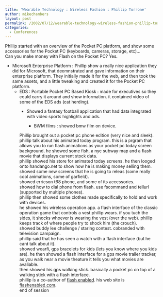 ```yaml
---
title: 'Wearable Technology : Wireless Fashion : Phillip Torrone'
author: mikechambers
layout: post
permalink: /2002/07/12/wearable-technology-wireless-fashion-phillip-torrone/
categories:
  - Conferences
---
```



Phillip started with an overview of the Pocket PC platform, and show some accessories for the Pocket PC (keyboards, cameras, storage, etc)...  
Can you make money with Flash on the Pocket PC? Yes.  
  
*   Microsoft Enterprise Platform : Phillip show a really nice application they did for Microsoft, that deomnstrated and gave information on their enterprise platform. They initially made it for the web, and then took the same assets, and a little tweaking and created it for the Pocket PC platform.  
    *   EDS : Portable Pocket PC Based Kiosk : made for executives so they could carry it around and show information. it contained video of some of the EDS ads (cat herding).  
        *   Showed a fantasy football application that had data integrated with video sports highlights&nbsp;and ads.  
            *   BWM films : showed bmw film on device.</UL>
              
            Phillip brought out a pocket pc phone edition (very nice and sleek).  
            phillip talk about his animated today program. this is a prgram that allows you to run flash animations as your pocket pc today screen background. he showed some fish, a nyc subway map and a flash movie that displays current stock data.  
            phillip showed his store for animated today screens. he then looged onto handango.net to show how he is making money selling them. showed some new screens that he is going to releas (some really cool animations, some of garfield).  
            showed erricson t68 phone, and some of its accessories.  
            showed how to dial phone from flash. use fscommand and tellurl (supported by multiple phones).  
            phillip then showed some clothes made specifically to hold and work with devices.  
            he showed his wireless operation app. a flash interface of the classic operation game that controls a vest phillip wears. if you tuch the sides, it shocks whoever is wearing the vest (over the web). phillip keeps track of where people try to shock him (the crouch).  
            showed buddy lee challenge / staring contest. cobranded with television campaign.  
            phillip said that he has seen a watch with a flash interface (but he cant talk about it).  
            showed wearfi, gps bracelets for kids (lets you know where you kids are). he then showed a flash interface for a gps movie trailer tracker, as you walk near a movie theature it tells you what movies are avaliable.  
            then showed his gps walking stick. basically a pocket pc on top of a walking stick with a flash interface.  
            phillip is a co-author of [flash enabled][1]. his web site is [flashenabled.com][2].  
            end of session</p>

 [1]: http://www.amazon.com/exec/obidos/ASIN/0735711771/
 [2]: http://www.flashenabled.com/mobile